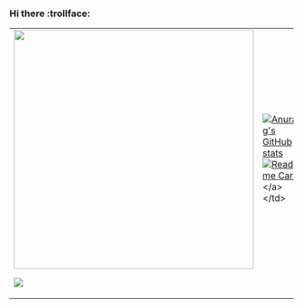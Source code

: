 ### Hi there :trollface:

<table>
  <tr>
    <td width=50%>
      
<div id="header" align="center">
  <img src="https://giffiles.alphacoders.com/155/15531.gif" width="425"/>
</div>
      
![](https://komarev.com/ghpvc/?username=rwynx&color=90b302&label=DAMN+ANOTHER+VISITOR?+SINCE+WHEN+IM+SO+POPULAR+LMAOOOO&style=for-the-badge)   
    </td>
    <td width=50%>
      <a href="https://github-readme-stats.vercel.app/">
[![Anurag's GitHub stats](https://github-readme-stats.vercel.app/api?username=rwynx&show_icons=true&theme=merko)](https://github.com/anuraghazra/github-readme-stats)
[![Readme Card](https://github-readme-stats.vercel.app/api/pin/?username=rwynx&repo=rwynx-github-io&theme=merko)]([https://github.com/rwynx](https://github.com/rwynx/rwynx.github.io))
      </a>
    </td>
  </tr>
</table>
